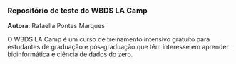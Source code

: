 ### Repositório de teste do WBDS LA Camp

**Autora**: Rafaella Pontes Marques

O WBDS LA Camp é um curso de treinamento intensivo gratuito para estudantes de graduação e pós-graduação que têm interesse em aprender bioinformática e ciência de dados do zero.
